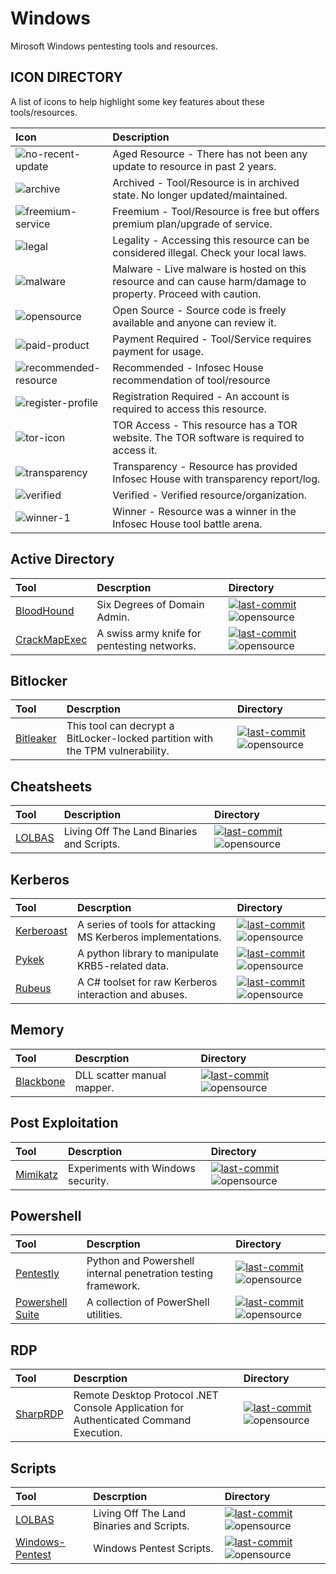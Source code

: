 # Windows

Mirosoft Windows pentesting tools and resources.

## ICON DIRECTORY

A list of icons to help highlight some key features about these tools/resources.

| Icon | Description |
| :--- | :--- |
| ![no-recent-update](https://raw.githubusercontent.com/InfosecHouse/InfosecHouse/main/icons/no-recent-update.png) | Aged Resource - There has not been any update to resource in past 2 years. |
| ![archive](https://raw.githubusercontent.com/InfosecHouse/InfosecHouse/main/icons/archive.png) | Archived - Tool/Resource is in archived state. No longer updated/maintained. |
| ![freemium-service](https://raw.githubusercontent.com/InfosecHouse/InfosecHouse/main/icons/freemium-service.png) | Freemium - Tool/Resource is free but offers premium plan/upgrade of service. |
| ![legal](https://raw.githubusercontent.com/InfosecHouse/InfosecHouse/main/icons/legal.png) | Legality - Accessing this resource can be considered illegal. Check your local laws. |
| ![malware](https://raw.githubusercontent.com/InfosecHouse/InfosecHouse/main/icons/malware.png) | Malware - Live malware is hosted on this resource and can cause harm/damage to property. Proceed with caution. |
| ![opensource](https://raw.githubusercontent.com/InfosecHouse/InfosecHouse/main/icons/opensource.png) | Open Source - Source code is freely available and anyone can review it. |
| ![paid-product](https://raw.githubusercontent.com/InfosecHouse/InfosecHouse/main/icons/paid-product.png) | Payment Required - Tool/Service requires payment for usage. |
| ![recommended-resource](https://raw.githubusercontent.com/InfosecHouse/InfosecHouse/main/icons/recommended-resource.png) | Recommended - Infosec House recommendation of tool/resource |
| ![register-profile](https://raw.githubusercontent.com/InfosecHouse/InfosecHouse/main/icons/register-profile.png) | Registration Required - An account is required to access this resource. |
| ![tor-icon](https://raw.githubusercontent.com/InfosecHouse/InfosecHouse/main/icons/tor-icon.png) | TOR Access - This resource has a TOR website. The TOR software is required to access it. |
| ![transparency](https://raw.githubusercontent.com/InfosecHouse/InfosecHouse/main/icons/transparency.png) | Transparency - Resource has provided Infosec House with transparency report/log. |
| ![verified](https://raw.githubusercontent.com/InfosecHouse/InfosecHouse/main/icons/verified.png) | Verified - Verified resource/organization. |
| ![winner-1](https://raw.githubusercontent.com/InfosecHouse/InfosecHouse/main/icons/winner.png) | Winner - Resource was a winner in the Infosec House tool battle arena. |

## Active Directory

| Tool | Descrption | Directory |
| :--- | :--- | :--- |
| [BloodHound](https://github.com/BloodHoundAD/BloodHound) | Six Degrees of Domain Admin. | [![last-commit](https://badgen.net/github/last-commit/BloodHoundAD/BloodHound)](https://badgen.net/github/last-commit/BloodHoundAD/BloodHound) ![opensource](https://raw.githubusercontent.com/InfosecHouse/InfosecHouse/main/icons/opensource.png) |
| [CrackMapExec](https://github.com/byt3bl33d3r/CrackMapExec) | A swiss army knife for pentesting networks. | [![last-commit](https://badgen.net/github/last-commit/byt3bl33d3r/CrackMapExec)](https://badgen.net/github/last-commit/byt3bl33d3r/CrackMapExec) ![opensource](https://raw.githubusercontent.com/InfosecHouse/InfosecHouse/main/icons/opensource.png) |

## Bitlocker

| Tool | Descrption | Directory |
| :--- | :--- | :--- |
| [Bitleaker](https://github.com/kkamagui/bitleaker) | This tool can decrypt a BitLocker-locked partition with the TPM vulnerability. | [![last-commit](https://badgen.net/github/last-commit/kkamagui/bitleaker)](https://badgen.net/github/last-commit/kkamagui/bitleaker) ![opensource](https://raw.githubusercontent.com/InfosecHouse/InfosecHouse/main/icons/opensource.png) |

## Cheatsheets

| Tool | Description | Directory |
| :--- | :--- | :--- |
| [LOLBAS](https://lolbas-project.github.io) | Living Off The Land Binaries and Scripts. | [![last-commit](https://badgen.net/github/last-commit/sqlmapproject/sqlmap)](https://badgen.net/github/last-commit/sqlmapproject/sqlmap) ![opensource](https://raw.githubusercontent.com/InfosecHouse/InfosecHouse/main/icons/opensource.png) |

## Kerberos

| Tool | Descrption | Directory |
| :--- | :--- | :--- |
| [Kerberoast](https://github.com/nidem/kerberoast) | A series of tools for attacking MS Kerberos implementations. | [![last-commit](https://badgen.net/github/last-commit/nidem/kerberoast)](https://badgen.net/github/last-commit/nidem/kerberoast) ![opensource](https://raw.githubusercontent.com/InfosecHouse/InfosecHouse/main/icons/opensource.png) |
| [Pykek](https://github.com/mubix/pykek) | A python library to manipulate KRB5-related data. | [![last-commit](https://badgen.net/github/last-commit/mubix/pykek)](https://badgen.net/github/last-commit/mubix/pykek) ![opensource](https://raw.githubusercontent.com/InfosecHouse/InfosecHouse/main/icons/opensource.png) |
| [Rubeus](https://github.com/GhostPack/Rubeus) | A C\# toolset for raw Kerberos interaction and abuses. | [![last-commit](https://badgen.net/github/last-commit/GhostPack/Rubeus)](https://badgen.net/github/last-commit/GhostPack/Rubeus) ![opensource](https://raw.githubusercontent.com/InfosecHouse/InfosecHouse/main/icons/opensource.png) |

## Memory

| Tool | Descrption | Directory |
| :--- | :--- | :--- |
| [Blackbone](https://github.com/DarthTon/Blackbone) | DLL scatter manual mapper. | [![last-commit](https://badgen.net/github/last-commit/DarthTon/Blackbone)](https://badgen.net/github/last-commit/DarthTon/Blackbone) ![opensource](https://raw.githubusercontent.com/InfosecHouse/InfosecHouse/main/icons/opensource.png) |

## Post Exploitation

| Tool | Descrption | Directory |
| :--- | :--- | :--- |
| [Mimikatz](https://github.com/gentilkiwi/mimikatz) | Experiments with Windows security. | [![last-commit](https://badgen.net/github/last-commit/gentilkiwi/mimikatz)](https://badgen.net/github/last-commit/gentilkiwi/mimikatz) ![opensource](https://raw.githubusercontent.com/InfosecHouse/InfosecHouse/main/icons/opensource.png) |

## Powershell

| Tool | Descrption | Directory |
| :--- | :--- | :--- |
| [Pentestly](https://github.com/praetorian-inc/pentestly) | Python and Powershell internal penetration testing framework. | [![last-commit](https://badgen.net/github/last-commit/praetorian-inc/pentestly)](https://badgen.net/github/last-commit/praetorian-inc/pentestly) ![opensource](https://raw.githubusercontent.com/InfosecHouse/InfosecHouse/main/icons/opensource.png) |
| [Powershell Suite](https://github.com/FuzzySecurity/PowerShell-Suite) | A collection of PowerShell utilities. | [![last-commit](https://badgen.net/github/last-commit/FuzzySecurity/PowerShell-Suite)](https://badgen.net/github/last-commit/FuzzySecurity/PowerShell-Suite) ![opensource](https://raw.githubusercontent.com/InfosecHouse/InfosecHouse/main/icons/opensource.png) |

## RDP

| Tool | Descrption | Directory |
| :--- | :--- | :--- |
| [SharpRDP](https://github.com/0xthirteen/SharpRDP) | Remote Desktop Protocol .NET Console Application for Authenticated Command Execution. | [![last-commit](https://badgen.net/github/last-commit/0xthirteen/SharpRDP)](https://badgen.net/github/last-commit/0xthirteen/SharpRDP) ![opensource](https://raw.githubusercontent.com/InfosecHouse/InfosecHouse/main/icons/opensource.png) |

## Scripts

| Tool | Descrption | Directory |
| :--- | :--- | :--- |
| [LOLBAS](https://lolbas-project.github.io/#) | Living Off The Land Binaries and Scripts. | [![last-commit](https://badgen.net/github/last-commit/LOLBAS-Project/LOLBAS)](https://badgen.net/github/last-commit/LOLBAS-Project/LOLBAS) ![opensource](https://raw.githubusercontent.com/InfosecHouse/InfosecHouse/main/icons/opensource.png) |
| [Windows-Pentest](https://github.com/ankh2054/windows-pentest) | Windows Pentest Scripts. | [![last-commit](https://badgen.net/github/last-commit/ankh2054/windows-pentest)](https://badgen.net/github/last-commit/ankh2054/windows-pentest) ![opensource](https://raw.githubusercontent.com/InfosecHouse/InfosecHouse/main/icons/opensource.png) |

